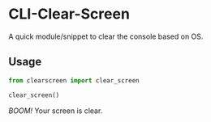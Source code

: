 # CLI-Clear-Screen

A quick module/snippet to clear the console based on OS.

## Usage

```py
from clearscreen import clear_screen

clear_screen()
```

*BOOM!* Your screen is clear.
